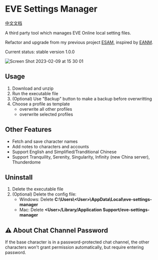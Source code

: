 # EVE Settings Manager

[中文文档](/docs/README_CN.md)

A third party tool which manages EVE Online local setting files.

Refactor and upgrade from my previous project [ESAM](https://github.com/mintnick/ESAM), inspired by [EANM](https://github.com/FontaineRiant/EANM).

Current status: stable version 1.0.0

![Screen Shot 2023-02-09 at 15 30 01](https://user-images.githubusercontent.com/14357052/217746256-01f7b403-40b8-4a68-bccc-798913df51f3.png)

## Usage

1. Download and unzip
2. Run the executable file
3. (Optional) Use "Backup" button to make a backup before overwritting
4. Choose a profile as template
    - overwrite all other profiles
    - overwrite selected profiles

## Other Features

- Fetch and save character names
- Add notes to characters and accounts
- Support English and Simplified/Tranditional Chinese
- Support Tranquility, Serenity, Singularity, Infinity (new China server), Thunderdome

## Uninstall

1. Delete the executable file
2. (Optional) Delete the config file:
    - Windows: Delete **C:\Users\\\<User>\AppData\Local\eve-settings-manager**
    - Mac: Delete **\<User>/Library/Application Support/eve-settings-manager**

## :warning: About Chat Channel Password

If the base character is in a password-protected chat channel, the other characters won't grant permission automatically, but require entering password.